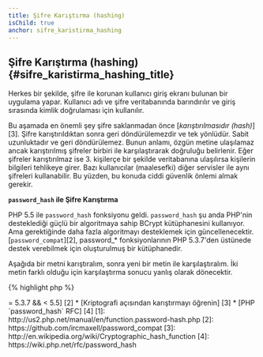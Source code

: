 ```yaml
---
title: Şifre Karıştırma (hashing)
isChild: true
anchor: sifre_karistirma_hashing
---
```


## Şifre Karıştırma (hashing) {#sifre_karistirma_hashing_title}

Herkes bir şekilde, şifre ile korunan kullanıcı giriş ekranı bulunan bir uygulama yapar. Kullanıcı adı ve şifre veritabanında barındırılır ve giriş sırasında kimlik doğrulaması için kullanılır.

Bu aşamada en önemli şey şifre saklanmadan önce [_karıştırılmasıdır (hash)_][3]. Şifre karıştırıldıktan sonra geri döndürülemezdir ve tek yönlüdür. Sabit uzunluktadır ve geri döndürülemez. Bunun anlamı, özgün metine ulaşılamaz ancak karıştırılmış şifreler birbiri ile karşılaştırarak doğruluğu belirlenir. Eğer şifreler karıştırılmaz ise 3. kişilerçe bir şekilde veritabanına ulaşılırsa kişilerin bilgileri tehlikeye girer. Bazı kullanıcılar (maalesefki) diğer servisler ile aynı şifreleri kullanabilir. Bu yüzden, bu konuda ciddi güvenlik önlemi almak gerekir.


**`password_hash` ile Şifre Karıştırma**

PHP 5.5 ile `password_hash` fonksiyonu geldi. `password_hash` şu anda PHP'nin desteklediği güçlü bir algoritmaya sahip BCrypt kütüphanesini kullanıyor. Ama gerektiğinde daha fazla algoritmayı desteklemek için güncellenecektir. [`password_compat`][2], password_* fonksiyonlarının PHP 5.3.7'den üstünede destek verebilmek için oluşturulmuş bir kütüphanedir.

Aşağıda bir metni karıştıralım, sonra yeni bir metin ile karşılaştıralım. İki metin farklı olduğu için karşılaştırma sonucu yanlış olarak dönecektir.

{% highlight php %}
<?php
require 'password.php';

$passwordHash = password_hash('secret-password', PASSWORD_DEFAULT);

if (password_verify('bad-password', $passwordHash)) {
    // Correct Password
} else {
    // Wrong password
}
{% endhighlight %}



* [`password_hash` hakkında] [1]
* [`password_compat` for PHP  >= 5.3.7 && < 5.5] [2]
* [Kriptografi açısından karıştırmayı öğrenin] [3]
* [PHP `password_hash` RFC] [4]

[1]: http://us2.php.net/manual/en/function.password-hash.php
[2]: https://github.com/ircmaxell/password_compat
[3]: http://en.wikipedia.org/wiki/Cryptographic_hash_function
[4]: https://wiki.php.net/rfc/password_hash
